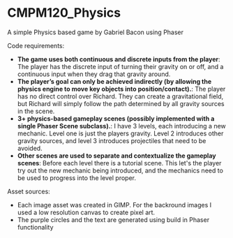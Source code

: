 # CMPM120_Physics
A simple Physics based game by Gabriel Bacon using Phaser

Code requirements:
- **The game uses both continuous and discrete inputs from the player**: The player has the discrete input of turning their gravity on or off, and a continuous input when they drag that gravity around.
- **The player’s goal can only be achieved indirectly (by allowing the physics engine to move key objects into position/contact).**: The player has no direct control over Richard. They can create a gravitational field, but Richard will simply follow the path determined by all gravity sources in the scene.
- **3+ physics-based gameplay scenes (possibly implemented with a single Phaser Scene subclass).**: I have 3 levels, each introducing a new mechanic. Level one is just the players gravity. Level 2 introduces other gravity sources, and level 3 introduces projectiles that need to be avoided.
- **Other scenes are used to separate and contextualize the gameplay scenes**:  Before each level there is a tutorial scene. This let's the player try out the new mechanic being introduced, and the mechanics need to be used to progress into the level proper.

Asset sources:
- Each image asset was created in GIMP. For the backround images I used a low resolution canvas to create pixel art.
- The purple circles and the text are generated using build in Phaser functionality
